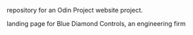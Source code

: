 repository for an Odin Project website project.

landing page for Blue Diamond Controls, an engineering firm